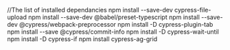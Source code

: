 //The list of installed dependancies
npm install --save-dev cypress-file-upload
npm install --save-dev @babel/preset-typescript
npm install --save-dev @cypress/webpack-preprocessor
npm install -D cypress-plugin-tab
npm install --save @cypress/commit-info
npm install -D cypress-wait-until
npm install -D cypress-if
npm install cypress-ag-grid